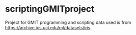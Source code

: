 # scriptingGMITproject
Project for GMIT programming and scripting
data used is from
https://archive.ics.uci.edu/ml/datasets/iris
